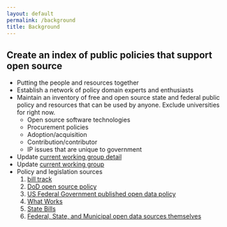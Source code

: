 ```yaml
---
layout: default
permalink: /background
title: Background
---
```


## Create an index of public policies that support open source
* Putting the people and resources together
* Establish a network of policy domain experts and enthusiasts
* Maintain an inventory of free and open source state and federal public policy and resources that can be used by anyone. Exclude universities for right now.
  * Open source software technologies
  * Procurement policies
  * Adoption/acquisition
  * Contribution/contributor
  * IP issues that are unique to government
* Update [current working group detail](https://wiki.opensource.org/bin/Main/Open+Source+Initiative+Working+Groups/PublicPolicyIP/)
* Update [current working group](https://opensource.org/working_groups#public)
* Policy and legislation sources 
  1. [bill track](https://www.billtrack50.com/Account/BillSearch)
  1. [DoD open source policy](https://www.code.mil/)
  1. [US Federal Government published open data policy](https://project-open-data.cio.gov/policy-memo/)
  1. [What Works]( http://www.opendatapolicies.org)
  1. [State Bills](https://openstates.org/all/bills/?abbr=&search_text=open+source)
  1. [Federal, State, and Municipal open data sources themselves](https://www.loc.gov/law/help/guide.php)

